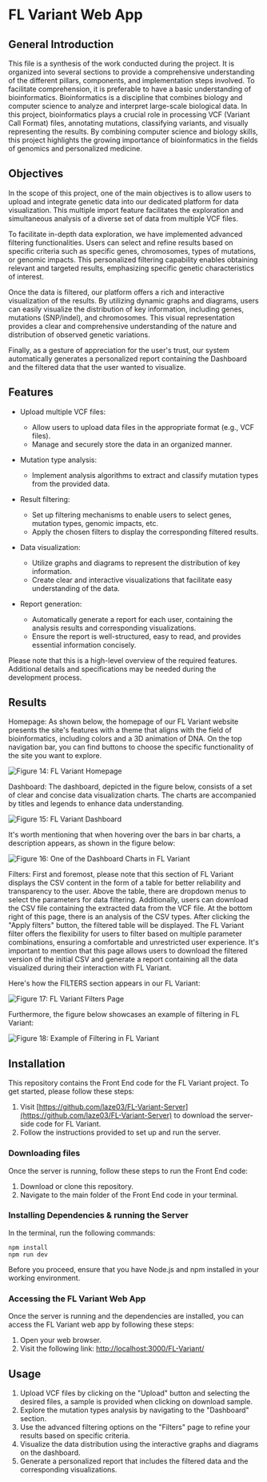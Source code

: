 # FL Variant Web App

## General Introduction

This file is a synthesis of the work conducted during the project. It is organized into several sections to provide a comprehensive understanding of the different pillars, components, and implementation steps involved. To facilitate comprehension, it is preferable to have a basic understanding of bioinformatics. Bioinformatics is a discipline that combines biology and computer science to analyze and interpret large-scale biological data. In this project, bioinformatics plays a crucial role in processing VCF (Variant Call Format) files, annotating mutations, classifying variants, and visually representing the results. By combining computer science and biology skills, this project highlights the growing importance of bioinformatics in the fields of genomics and personalized medicine.

## Objectives

In the scope of this project, one of the main objectives is to allow users to upload and integrate genetic data into our dedicated platform for data visualization. This multiple import feature facilitates the exploration and simultaneous analysis of a diverse set of data from multiple VCF files.

To facilitate in-depth data exploration, we have implemented advanced filtering functionalities. Users can select and refine results based on specific criteria such as specific genes, chromosomes, types of mutations, or genomic impacts. This personalized filtering capability enables obtaining relevant and targeted results, emphasizing specific genetic characteristics of interest.

Once the data is filtered, our platform offers a rich and interactive visualization of the results. By utilizing dynamic graphs and diagrams, users can easily visualize the distribution of key information, including genes, mutations (SNP/indel), and chromosomes. This visual representation provides a clear and comprehensive understanding of the nature and distribution of observed genetic variations.

Finally, as a gesture of appreciation for the user's trust, our system automatically generates a personalized report containing the Dashboard and the filtered data that the user wanted to visualize.

## Features

- Upload multiple VCF files:

  - Allow users to upload data files in the appropriate format (e.g., VCF files).
  - Manage and securely store the data in an organized manner.

- Mutation type analysis:

  - Implement analysis algorithms to extract and classify mutation types from the provided data.

- Result filtering:

  - Set up filtering mechanisms to enable users to select genes, mutation types, genomic impacts, etc.
  - Apply the chosen filters to display the corresponding filtered results.

- Data visualization:

  - Utilize graphs and diagrams to represent the distribution of key information.
  - Create clear and interactive visualizations that facilitate easy understanding of the data.

- Report generation:
  - Automatically generate a report for each user, containing the analysis results and corresponding visualizations.
  - Ensure the report is well-structured, easy to read, and provides essential information concisely.

Please note that this is a high-level overview of the required features. Additional details and specifications may be needed during the development process.

## Results

Homepage:
As shown below, the homepage of our FL Variant website presents the site's features with a theme that aligns with the field of bioinformatics, including colors and a 3D animation of DNA. On the top navigation bar, you can find buttons to choose the specific functionality of the site you want to explore.

![Figure 14: FL Variant Homepage]("screens/uploadpng.png")

Dashboard:
The dashboard, depicted in the figure below, consists of a set of clear and concise data visualization charts. The charts are accompanied by titles and legends to enhance data understanding.

![Figure 15: FL Variant Dashboard]("screens/dashboard.png")

It's worth mentioning that when hovering over the bars in bar charts, a description appears, as shown in the figure below:

![Figure 16: One of the Dashboard Charts in FL Variant]("screens/chart.png")

Filters:
First and foremost, please note that this section of FL Variant displays the CSV content in the form of a table for better reliability and transparency to the user. Above the table, there are dropdown menus to select the parameters for data filtering. Additionally, users can download the CSV file containing the extracted data from the VCF file. At the bottom right of this page, there is an analysis of the CSV types. After clicking the "Apply filters" button, the filtered table will be displayed. The FL Variant filter offers the flexibility for users to filter based on multiple parameter combinations, ensuring a comfortable and unrestricted user experience. It's important to mention that this page allows users to download the filtered version of the initial CSV and generate a report containing all the data visualized during their interaction with FL Variant.

Here's how the FILTERS section appears in our FL Variant:

![Figure 17: FL Variant Filters Page]("screens/Table.png")

Furthermore, the figure below showcases an example of filtering in FL Variant:

![Figure 18: Example of Filtering in FL Variant]("screens/filteredTable.png")

## Installation

This repository contains the Front End code for the FL Variant project. To get started, please follow these steps:

1. Visit [https://github.com/laze03/FL-Variant-Server](https://github.com/laze03/FL-Variant-Server) to download the server-side code for FL Variant.
2. Follow the instructions provided to set up and run the server.

### Downloading files

Once the server is running, follow these steps to run the Front End code:

1. Download or clone this repository.
2. Navigate to the main folder of the Front End code in your terminal.

### Installing Dependencies & running the Server

In the terminal, run the following commands:

```shell
npm install
npm run dev
```

Before you proceed, ensure that you have Node.js and npm installed in your working environment.

### Accessing the FL Variant Web App

Once the server is running and the dependencies are installed, you can access the FL Variant web app by following these steps:

1. Open your web browser.
2. Visit the following link: [http://localhost:3000/FL-Variant/](http://localhost:3000/FL-Variant/)

## Usage

1. Upload VCF files by clicking on the "Upload" button and selecting the desired files, a sample is provided when clicking on download sample.
2. Explore the mutation types analysis by navigating to the "Dashboard" section.
3. Use the advanced filtering options on the "Filters" page to refine your results based on specific criteria.
4. Visualize the data distribution using the interactive graphs and diagrams on the dashboard.
5. Generate a personalized report that includes the filtered data and the corresponding visualizations.
